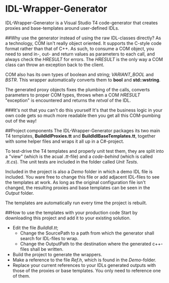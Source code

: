 # IDL-Wrapper-Generator
IDL-Wrapper-Generator is a Visual Studio T4 code-generator that creates proxies and base-templates around user-defined IDLs.

##Why use the generator instead of using the raw IDL-classes directly?
As a technology, COM isn't really object oriented. It supports the C-style code format rather than that of C++. As such, to consume a COM object, you need to send in-, out- and return values as parameters to each call, and always check the _HRESULT_ for errors. The _HRESULT_ is the only way a COM class can throw an exception back to the client.

COM also has its own types of boolean and string; _VARIANT_BOOL_ and _BSTR_. This wrapper automatically converts them to **bool** and **std::wstring**.

The generated proxy objects fixes the plumbing of the calls, converts parameters to proper COM types, throws when a COM _HRESULT_ "exception" is encountered and returns the _retval_ of the IDL.

###It's not that you can't do this yourself
It's that the business logic in your own code gets so much more readable then you get all this COM-pumbing out of the way!

##Project components
The IDL-Wrapper-Generator packages its two main T4 templates, **BuildIdlProxies.tt** and **BuildIdlBaseTemplates.tt**, together with some helper files and wraps it all up in a C#-project.

To test-drive the T4 templates and properly unit test them, they are split into a "view" (which is the acual *.tt*-file) and a *code-behind* (which is called *.tt.cs*). The unit tests are included in the folder called *Unit Tests*.

Included in the project is also a *Demo* folder in which a demo IDL file is included. You ware free to change this file or add adjacent IDL-files to see the templates at work. As long as the original configuration file isn't changed, the resulting proxies and base templates can be seen in the *Output* folder.

The templates are automatically run every time the project is rebuilt.

##How to use the templates with your production code
Start by downloading this project and add it to your existing solution.
- Edit the file *BuildIdl.tt*;
  -   Change the SourcePath to a path from which the generator shall search for IDL-files to wrap.
  -   Change the OutputPath to the destination where the generated c++-files shall be written.
-   Build the project to generate the wrappers.
-   Make a reference to the file *Ref.h*, which is found in the *Demo*-folder.
-   Replace your current references to your IDLs generated outputs with those of the proxies or base templates. You only need to reference one of them.
